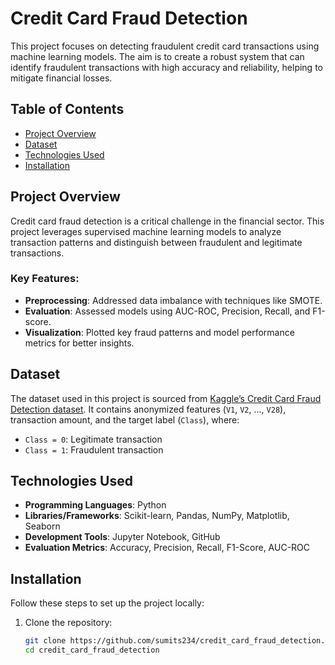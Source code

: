 # Credit Card Fraud Detection

This project focuses on detecting fraudulent credit card transactions using machine learning models. The aim is to create a robust system that can identify fraudulent transactions with high accuracy and reliability, helping to mitigate financial losses.

## Table of Contents
- [Project Overview](#project-overview)
- [Dataset](#dataset)
- [Technologies Used](#technologies-used)
- [Installation](#installation)

## Project Overview

Credit card fraud detection is a critical challenge in the financial sector. This project leverages supervised machine learning models to analyze transaction patterns and distinguish between fraudulent and legitimate transactions. 

### Key Features:
- **Preprocessing**: Addressed data imbalance with techniques like SMOTE.
- **Evaluation**: Assessed models using AUC-ROC, Precision, Recall, and F1-score.
- **Visualization**: Plotted key fraud patterns and model performance metrics for better insights.

## Dataset

The dataset used in this project is sourced from [Kaggle’s Credit Card Fraud Detection dataset](https://www.kaggle.com/mlg-ulb/creditcardfraud). It contains anonymized features (`V1`, `V2`, ..., `V28`), transaction amount, and the target label (`Class`), where:
- `Class = 0`: Legitimate transaction
- `Class = 1`: Fraudulent transaction

## Technologies Used

- **Programming Languages**: Python  
- **Libraries/Frameworks**: Scikit-learn, Pandas, NumPy, Matplotlib, Seaborn   
- **Development Tools**: Jupyter Notebook, GitHub  
- **Evaluation Metrics**: Accuracy, Precision, Recall, F1-Score, AUC-ROC  

## Installation

Follow these steps to set up the project locally:

1. Clone the repository:
   ```bash
   git clone https://github.com/sumits234/credit_card_fraud_detection.git
   cd credit_card_fraud_detection
